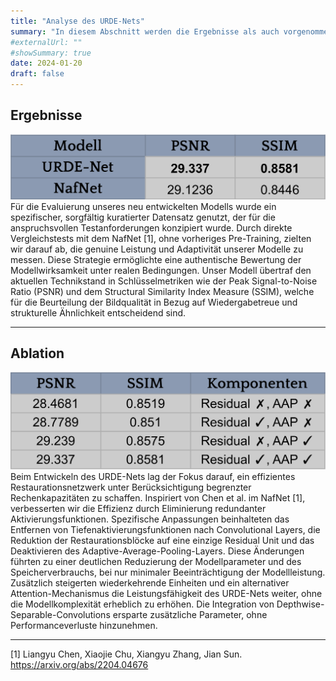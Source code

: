 ```yaml
---
title: "Analyse des URDE-Nets"
summary: "In diesem Abschnitt werden die Ergebnisse als auch vorgenommene Tests des ausgeführt auf dem URDE-Net, vorgestellt."
#externalUrl: ""
#showSummary: true
date: 2024-01-20
draft: false
---
```


## Ergebnisse
![Alt Text](images/urde-net-erg.png)
Für die Evaluierung unseres neu entwickelten Modells wurde ein spezifischer, sorgfältig kuratierter Datensatz genutzt, der für die anspruchsvollen Testanforderungen konzipiert wurde. Durch direkte Vergleichstests mit dem NafNet [1], ohne vorheriges Pre-Training, zielten wir darauf ab, die genuine Leistung und Adaptivität unserer Modelle zu messen. Diese Strategie ermöglichte eine authentische Bewertung der Modellwirksamkeit unter realen Bedingungen. Unser Modell übertraf den aktuellen Technikstand in Schlüsselmetriken wie der Peak Signal-to-Noise Ratio (PSNR) und dem Structural Similarity Index Measure (SSIM), welche für die Beurteilung der Bildqualität in Bezug auf Wiedergabetreue und strukturelle Ähnlichkeit entscheidend sind.

---

## Ablation
![Alt text](images/urde-net-ab.png)
Beim Entwickeln des URDE-Nets lag der Fokus darauf, ein effizientes Restaurationsnetzwerk unter Berücksichtigung begrenzter Rechenkapazitäten zu schaffen. Inspiriert von Chen et al. im NafNet [1], verbesserten wir die Effizienz durch Eliminierung redundanter Aktivierungsfunktionen. Spezifische Anpassungen beinhalteten das Entfernen von Tiefenaktivierungsfunktionen nach Convolutional Layers, die Reduktion der Restaurationsblöcke auf eine einzige Residual Unit und das Deaktivieren des Adaptive-Average-Pooling-Layers. Diese Änderungen führten zu einer deutlichen Reduzierung der Modellparameter und des Speicherverbrauchs, bei nur minimaler Beeinträchtigung der Modellleistung. Zusätzlich steigerten wiederkehrende Einheiten und ein alternativer Attention-Mechanismus die Leistungsfähigkeit des URDE-Nets weiter, ohne die Modellkomplexität erheblich zu erhöhen. Die Integration von Depthwise-Separable-Convolutions ersparte zusätzliche Parameter, ohne Performanceverluste hinzunehmen.

---

[1] Liangyu Chen, Xiaojie Chu, Xiangyu Zhang, Jian Sun. https://arxiv.org/abs/2204.04676 
